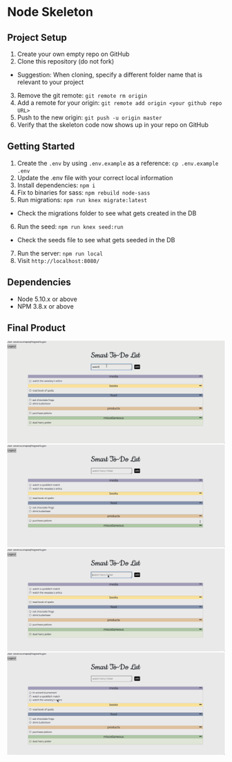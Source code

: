 # Node Skeleton

## Project Setup

1. Create your own empty repo on GitHub
2. Clone this repository (do not fork)
  - Suggestion: When cloning, specify a different folder name that is relevant to your project
3. Remove the git remote: `git remote rm origin`
4. Add a remote for your origin: `git remote add origin <your github repo URL>`
5. Push to the new origin: `git push -u origin master`
6. Verify that the skeleton code now shows up in your repo on GitHub

## Getting Started

1. Create the `.env` by using `.env.example` as a reference: `cp .env.example .env`
2. Update the .env file with your correct local information
3. Install dependencies: `npm i`
4. Fix to binaries for sass: `npm rebuild node-sass`
5. Run migrations: `npm run knex migrate:latest`
  - Check the migrations folder to see what gets created in the DB
6. Run the seed: `npm run knex seed:run`
  - Check the seeds file to see what gets seeded in the DB
7. Run the server: `npm run local`
8. Visit `http://localhost:8080/`

## Dependencies

- Node 5.10.x or above
- NPM 3.8.x or above

## Final Product

![“Add New Todo”](https://github.com/tasha-urbancic/smart_todo_list/blob/master/docs/add-new-todo6.gif?raw=true)
![“Minimize Lists”](https://github.com/tasha-urbancic/smart_todo_list/blob/master/docs/minimize-categories.gif?raw=true)
![“Changing Categories”](https://github.com/tasha-urbancic/smart_todo_list/blob/master/docs/miscategorize-edit.gif?raw=true)
![“Deleting Todos”](https://github.com/tasha-urbancic/smart_todo_list/blob/master/docs/delete-todo.gif?raw=true)
